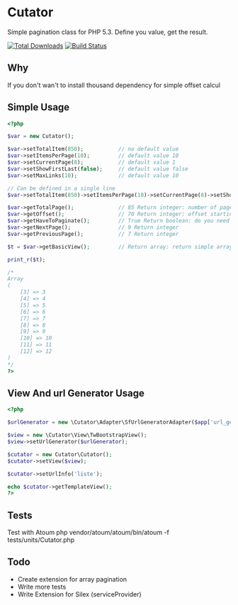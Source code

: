 # Cutator
Simple pagination class for PHP 5.3. Define you value, get the result.

[![Total Downloads](https://poser.pugx.org/scullwm/cutator/downloads.png)](https://packagist.org/packages/scullwm/cutator)
[![Build Status](https://secure.travis-ci.org/ScullWM/Cutator.png)](http://travis-ci.org/ScullWM/Cutator)

## Why
If you don't wan't to install thousand dependency for simple offset calcul

## Simple Usage
```php
<?php

$var = new Cutator();

$var->setTotalItem(850);           // no default value
$var->setItemsPerPage(10);         // default value 10
$var->setCurrentPage(8);           // default value 1
$var->setShowFirstLast(false);     // default value false
$var->setMaxLinks(10);             // default value 10

// Can be defined in a single line
$var->setTotalItem(850)->setItemsPerPage(10)->setCurrentPage(8)->setShowFirstLast(false)->setMaxLinks(10);

$var->getTotalPage();              // 85 Return integer: number of page needed 
$var->getOffset();                 // 70 Return integer: offset starting value 
$var->getHaveToPaginate();         // True Return boolean: do you need to display pagination 
$var->getNextPage();               // 9 Return integer 
$var->getPreviousPage();           // 7 Return integer

$t = $var->getBasicView();         // Return array: return simple array for creating pager

print_r($t);

/*
Array
(
    [3] => 3
    [4] => 4
    [5] => 5
    [6] => 6
    [7] => 7
    [8] => 8
    [9] => 9
    [10] => 10
    [11] => 11
    [12] => 12
)
*/
?>
```
## View And url Generator Usage
```php
<?php

$urlGenerator = new \Cutator\Adapter\SfUrlGeneratorAdapter($app['url_generator']);

$view = new \Cutator\View\TwBootstrapView();
$view->setUrlGenerator($urlGenerator);

$cutator = new Cutator\Cutator();
$cutator->setView($view);

$cutator->setUrlInfo('liste');

echo $cutator->getTemplateView();
?>
```

## Tests
Test with Atoum
php vendor/atoum/atoum/bin/atoum -f tests/units/Cutator.php

## Todo
- Create extension for array pagination
- Write more tests
- Write Extension for Silex (serviceProvider)